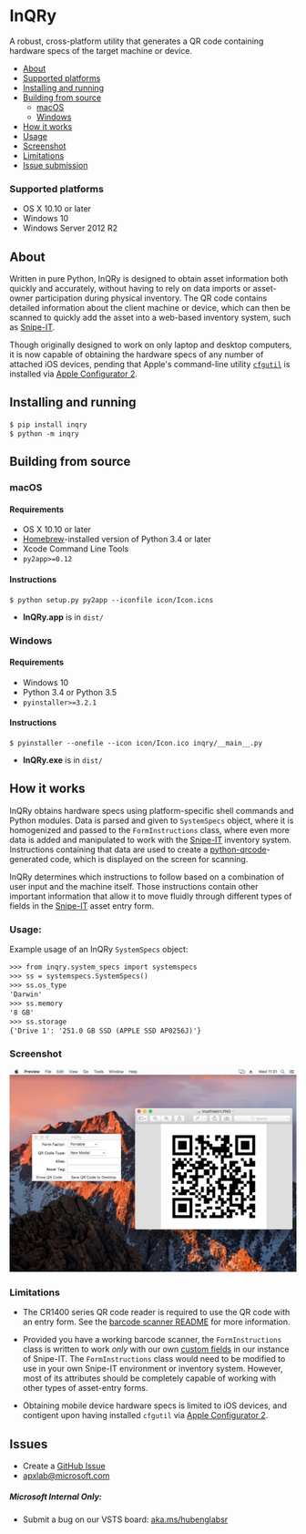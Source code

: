 # InQRy

A robust, cross-platform utility that generates a QR code containing hardware specs of the target machine or device.

- [About](#about)
- [Supported platforms](#supported-platforms)
- [Installing and running](#installing-and-running)
- [Building from source](#building-from-source)
    - [macOS](#macos)
    - [Windows](#windows)
- [How it works](#how-it-works)
- [Usage](#usage)
- [Screenshot](#screenshot)
- [Limitations](#limitations)
- [Issue submission](#issue-submission)

### Supported platforms
- OS X 10.10 or later
- Windows 10
- Windows Server 2012 R2

## About
Written in pure Python, InQRy is designed to obtain asset information both quickly and accurately, without
having to rely on data imports or asset-owner participation during physical inventory. The QR code contains detailed
information about the client machine or device, which can then be scanned to quickly add the asset into a web-based
inventory system, such as [Snipe-IT](https://github.com/snipe/snipe-it).

Though originally designed to work on only laptop and desktop computers, it is now capable of
obtaining the hardware specs of any number of attached iOS devices, pending that Apple's command-line utility
[`cfgutil`](https://www.k12techsystems.com/2015/10/cfgutil-missing-man-page/) is installed via
[Apple Configurator 2](https://itunes.apple.com/us/app/apple-configurator-2/id1037126344?mt=12).

## Installing and running

    $ pip install inqry
    $ python -m inqry

## Building from source
### macOS
#### Requirements
- OS X 10.10 or later 
- [Homebrew](https://brew.sh/)-installed version of Python 3.4 or later
- Xcode Command Line Tools
- `py2app>=0.12`

#### Instructions
    $ python setup.py py2app --iconfile icon/Icon.icns
- **InQRy.app** is in `dist/`

### Windows
#### Requirements
- Windows 10
- Python 3.4 or Python 3.5
- `pyinstaller>=3.2.1`

#### Instructions
    $ pyinstaller --onefile --icon icon/Icon.ico inqry/__main__.py
- **InQRy.exe** is in `dist/`

## How it works

InQRy obtains hardware specs using platform-specific shell commands and Python modules. Data is parsed and 
given to `SystemSpecs` object, where it is homogenized and passed to the `FormInstructions` class, where even more data
is added and manipulated to work with the [Snipe-IT](https://github.com/snipe/snipe-it) inventory system. Instructions
containing that data are used to create a [python-qrcode](https://github.com/lincolnloop/python-qrcode)-generated code,
which is displayed on the screen for scanning.

InQRy determines which instructions to follow based on a combination of user input and the machine itself. Those
instructions contain other important information that allow it to move fluidly through different types of fields
in the [Snipe-IT](https://github.com/snipe/snipe-it) asset entry form.

### Usage:
Example usage of an InQRy `SystemSpecs` object:

    >>> from inqry.system_specs import systemspecs
    >>> ss = systemspecs.SystemSpecs()
    >>> ss.os_type
    'Darwin'
    >>> ss.memory
    '8 GB'
    >>> ss.storage
    {'Drive 1': '251.0 GB SSD (APPLE SSD AP0256J)'}


### Screenshot

![InQRy GUI](docs/Screenshots/inqry_fullscreenshot.png)

### Limitations
- The CR1400 series QR code reader is required to use the QR code with an entry form.
See the [barcode scanner README](docs/QRreader-config/README.md) for more information.

- Provided you have a working barcode scanner, the `FormInstructions` class is written to work _only_ with our own
[custom fields](https://snipe-it.readme.io/v3.6.2/docs/custom-fields) in our instance of Snipe-IT. 
The `FormInstructions` class would need to be modified to use in your own Snipe-IT environment or inventory system.
However, most of its attributes should be completely capable of working with other types of asset-entry forms.

- Obtaining mobile device hardware specs is limited to iOS devices, and contigent upon having installed `cfgutil` via
[Apple Configurator 2](https://itunes.apple.com/us/app/apple-configurator-2/id1037126344?mt=12).

## Issues
- Create a [GitHub Issue](https://github.com/Microsoft/InQRy/issues/new)
- [apxlab@microsoft.com](mailto:apxlab@microsoft.com)

##### Microsoft Internal Only:
- Submit a bug on our VSTS board: [aka.ms/hubenglabsr](https://office.visualstudio.com/DefaultCollection/APEX/Lab-Support/_dashboards?activeDashboardId=88948f37-eb9b-4b40-a59a-b615aff02d4d)

